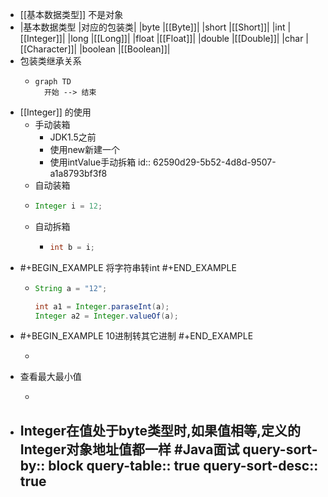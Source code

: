 - [[基本数据类型]] 不是对象
- |基本数据类型	|对应的包装类|
  |byte	|[[Byte]]|
  |short	|[[Short]]|
  |int	|[[Integer]]|
  |long	|[[Long]]|
  |float	|[[Float]]|
  |double	|[[Double]]|
  |char	|[[Character]]|
  |boolean	|[[Boolean]]|
- 包装类继承关系
	- ```mermaid
	  graph TD
	  	开始 --> 结束
	  ```
- [[Integer]] 的使用
	- 手动装箱
		- JDK1.5之前
		- 使用new新建一个
		- 使用intValue手动拆箱
		  id:: 62590d29-5b52-4d8d-9507-a1a8793bf3f8
	- 自动装箱
	- ```java
	  Integer i = 12;
	  ```
	- 自动拆箱
		- ```java
		  int b = i;
		  ```
- #+BEGIN_EXAMPLE
  将字符串转int
  #+END_EXAMPLE
	- ```java
	  String a = "12";
	  
	  int a1 = Integer.paraseInt(a);
	  Integer a2 = Integer.valueOf(a);
	  ```
- #+BEGIN_EXAMPLE
  10进制转其它进制
  #+END_EXAMPLE
	- ```java
	  ```
- 查看最大最小值
	- ```java
	  ```
- Integer在值处于byte类型时,如果值相等,定义的Integer对象地址值都一样 #Java面试
  query-sort-by:: block
  query-table:: true
  query-sort-desc:: true
	-
